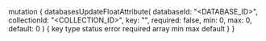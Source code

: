 mutation {
    databasesUpdateFloatAttribute(
        databaseId: "<DATABASE_ID>",
        collectionId: "<COLLECTION_ID>",
        key: "",
        required: false,
        min: 0,
        max: 0,
        default: 0
    ) {
        key
        type
        status
        error
        required
        array
        min
        max
        default
    }
}

